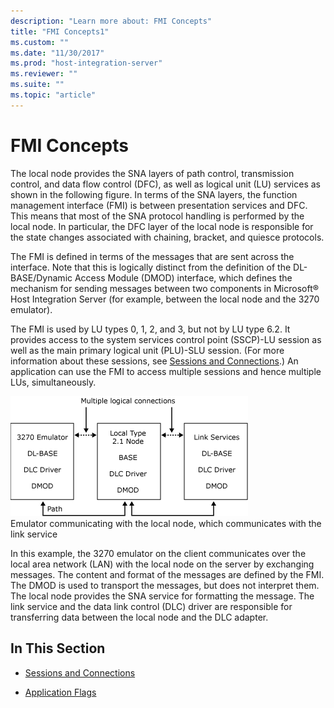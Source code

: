 ```yaml
---
description: "Learn more about: FMI Concepts"
title: "FMI Concepts1"
ms.custom: ""
ms.date: "11/30/2017"
ms.prod: "host-integration-server"
ms.reviewer: ""
ms.suite: ""
ms.topic: "article"
---
```

# FMI Concepts
The local node provides the SNA layers of path control, transmission control, and data flow control (DFC), as well as logical unit (LU) services as shown in the following figure. In terms of the SNA layers, the function management interface (FMI) is between presentation services and DFC. This means that most of the SNA protocol handling is performed by the local node. In particular, the DFC layer of the local node is responsible for the state changes associated with chaining, bracket, and quiesce protocols.  
  
 The FMI is defined in terms of the messages that are sent across the interface. Note that this is logically distinct from the definition of the DL-BASE/Dynamic Access Module (DMOD) interface, which defines the mechanism for sending messages between two components in Microsoft® Host Integration Server (for example, between the local node and the 3270 emulator).  
  
 The FMI is used by LU types 0, 1, 2, and 3, but not by LU type 6.2. It provides access to the system services control point (SSCP)-LU session as well as the main primary logical unit (PLU)-SLU session. (For more information about these sessions, see [Sessions and Connections](../core/sessions-and-connections2.md).) An application can use the FMI to access multiple sessions and hence multiple LUs, simultaneously.  
  
 ![Image that shows an emulator communicating with the local node, which communicates with the link service.](../core/media/his-32703a.gif "his_32703a")  
Emulator communicating with the local node, which communicates with the link service  
  
 In this example, the 3270 emulator on the client communicates over the local area network (LAN) with the local node on the server by exchanging messages. The content and format of the messages are defined by the FMI. The DMOD is used to transport the messages, but does not interpret them. The local node provides the SNA service for formatting the message. The link service and the data link control (DLC) driver are responsible for transferring data between the local node and the DLC adapter.  
  
## In This Section  
  
-   [Sessions and Connections](../core/sessions-and-connections2.md)  
  
-   [Application Flags](../core/application-flags1.md)
